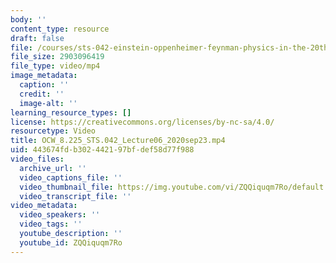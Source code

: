 ```yaml
---
body: ''
content_type: resource
draft: false
file: /courses/sts-042-einstein-oppenheimer-feynman-physics-in-the-20th-century-fall-2020/ocw_8225_sts042_lecture06_2020sep23_360p_16_9.mp4
file_size: 2903096419
file_type: video/mp4
image_metadata:
  caption: ''
  credit: ''
  image-alt: ''
learning_resource_types: []
license: https://creativecommons.org/licenses/by-nc-sa/4.0/
resourcetype: Video
title: OCW_8.225_STS.042_Lecture06_2020sep23.mp4
uid: 443674fd-b302-4421-97bf-def58d77f988
video_files:
  archive_url: ''
  video_captions_file: ''
  video_thumbnail_file: https://img.youtube.com/vi/ZQQiquqm7Ro/default.jpg
  video_transcript_file: ''
video_metadata:
  video_speakers: ''
  video_tags: ''
  youtube_description: ''
  youtube_id: ZQQiquqm7Ro
---
```

